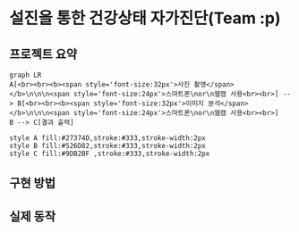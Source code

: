 # 설진을 통한 건강상태 자가진단(Team :p)  
## 프로젝트 요약
```mermaid
graph LR
A[<br><br><b><span style='font-size:32px'>사진 촬영</span></b>\n\n\n<span style='font-size:24px'>스마트폰\nor\n웹캠 사용<br><br>] --> B[<br><br><b><span style='font-size:32px'>이미지 분석</span></b>\n\n\n<span style='font-size:24px'>스마트폰\nor\n웹캠 사용<br><br>]
B --> C[결과 출력]

style A fill:#27374D,stroke:#333,stroke-width:2px
style B fill:#526D82,stroke:#333,stroke-width:2px
style C fill:#9DB2BF ,stroke:#333,stroke-width:2px

```
## 구현 방법
## 실제 동작
